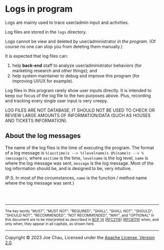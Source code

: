 # Logs in program

Logs are mainly used to trace user/admin input and activities.

Log files are stored in the `logs` directory.

Logs cannot be view and deleted by user/administrator *in the program*. 
(Of course no one can stop you from deleting them manually.)

It is expected that log files can:
1. help **back-end** staff to analyze user/administrator behaviors (for marketing research and other things); and
2. help system maintainer to debug and improve this program (for improving UI/UX for example).

Log files in this program rarely show user inputs directly. 
It is intended to keep our focus of the log file to the two purposes above. 
Plus, recording and tracking every single user input is very creepy.


LOG FILES ARE NOT DATABASE,
IT SHOULD NOT BE USED TO CHECK OR REVIEW LARGE AMOUNTS OF INFORMATION/DATA
(SUCH AS HOUSES AND TICKETS INFORMATION).


## About the log messages
The name of the log files is the time of executing the program.
The format of a log message is `%(asctime)s --> %(levelname)s @%(name)s --> %(message)s`,
where `asctime` is the time, `levelname` is the log level, `name` is where the log message
was sent, `message` is the log message. Most of the log information should be,
and is designed to be, very intuitive.

(P.S. In most of the circumstances, `name` is the function / method name where the log
message was sent.)



<br/><br/>

---
<small>
The key words "MUST", "MUST NOT", "REQUIRED", "SHALL", "SHALL
NOT", "SHOULD", "SHOULD NOT", "RECOMMENDED", "NOT RECOMMENDED",
"MAY", and "OPTIONAL" in this document are to be interpreted as
described in 
<a href="https://www.rfc-editor.org/bcp/bcp14" target="_blank">BCP 14</a>
[<a href="https://www.rfc-editor.org/rfc/rfc2119" target="_blank">RFC2119</a>]
[<a href="https://www.rfc-editor.org/rfc/rfc8174" target="_blank">RFC8174</a>]
when, and only when, they
appear in all capitals, as shown here.
</small>

---

Copyright © 2023 Joe Chau, Licensed under the 
<a href="https://www.apache.org/licenses/LICENSE-2.0" target="_blank">Apache License, Version 2.0</a>.